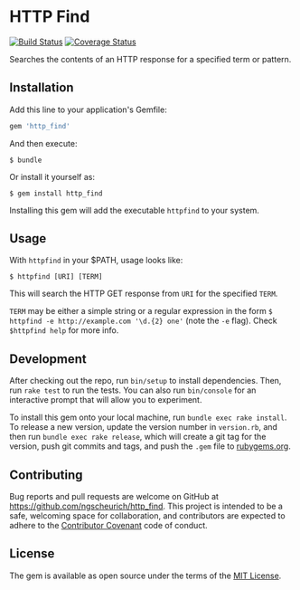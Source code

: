 # HTTP Find 

[![Build Status](https://travis-ci.org/ngscheurich/http_search.svg?branch=master)](https://travis-ci.org/ngscheurich/http_search)
[![Coverage Status](https://coveralls.io/repos/github/ngscheurich/http_search/badge.svg?branch=master)](https://coveralls.io/github/ngscheurich/http_search?branch=master)

Searches the contents of an HTTP response for a specified term or pattern.

## Installation

Add this line to your application's Gemfile:

```ruby
gem 'http_find'
```

And then execute:

    $ bundle

Or install it yourself as:

    $ gem install http_find

Installing this gem will add the executable `httpfind` to your system.

## Usage

With `httpfind` in your $PATH, usage looks like:

```
$ httpfind [URI] [TERM]
```

This will search the HTTP GET response from `URI` for the specified `TERM`.

`TERM` may be either a simple string or a regular expression in the form
`$ httpfind -e http://example.com '\d.{2} one'` (note the `-e` flag).
Check `$httpfind help` for more info.

## Development

After checking out the repo, run `bin/setup` to install dependencies. Then, run
`rake test` to run the tests. You can also run `bin/console` for an interactive
prompt that will allow you to experiment.

To install this gem onto your local machine, run `bundle exec rake install`.
To release a new version, update the version number in `version.rb`, and then
run `bundle exec rake release`, which will create a git tag for the version,
push git commits and tags, and push the `.gem` file to
[rubygems.org](https://rubygems.org).

## Contributing

Bug reports and pull requests are welcome on GitHub at
https://github.com/ngscheurich/http_find. This project is intended to be a safe,
welcoming space for collaboration, and contributors are expected to adhere to
the [Contributor Covenant](http://contributor-covenant.org) code of conduct.

## License

The gem is available as open source under the terms of the
[MIT License](http://opensource.org/licenses/MIT).

